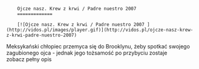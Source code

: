 
        Ojcze nasz. Krew z krwi / Padre nuestro 2007 
        =============
        
        [![Ojcze nasz. Krew z krwi / Padre nuestro 2007 ](http://vidos.pl/images/player.gif)](http://vidos.pl/ojcze-nasz-krew-z-krwi-padre-nuestro-2007)
        
        
 Meksykański chłopiec przemyca się do Brooklynu, żeby spotkać swojego zagubionego ojca - jednak jego tożsamość po przybyciu zostaje zobacz pełny opis
    
